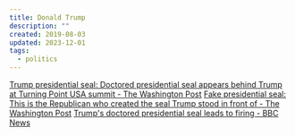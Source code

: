 ```yaml
---
title: Donald Trump
description: ""
created: 2019-08-03
updated: 2023-12-01
tags:
  - politics
---
```


[Trump presidential seal: Doctored presidential seal appears behind Trump at Turning Point USA summit - The Washington Post](https://beta.washingtonpost.com/politics/2019/07/25/how-did-trump-end-up-front-presidential-seal-doctored-include-russian-symbol/?outputType=amp)
[Fake presidential seal: This is the Republican who created the seal Trump stood in front of - The Washington Post](https://beta.washingtonpost.com/politics/2019/07/25/meet-man-who-created-fake-presidential-seal-former-republican-fed-up-with-trump/?outputType=amp)
[Trump's doctored presidential seal leads to firing - BBC News](https://www.bbc.com/news/world-us-canada-49116539)
